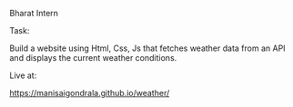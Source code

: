 Bharat Intern 

Task:

Build a website using Html, Css, Js that
fetches weather data from an API and
displays the current weather conditions.

Live at:

https://manisaigondrala.github.io/weather/
